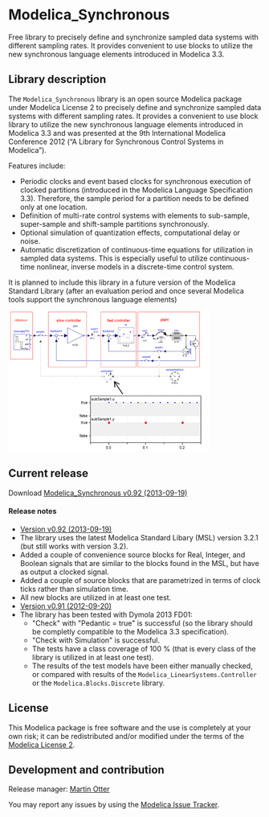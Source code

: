 # Modelica_Synchronous

Free library to precisely define and synchronize sampled data systems with different sampling rates. It provides convenient to use blocks to utilize the new synchronous language elements introduced in Modelica 3.3.

## Library description

The `Modelica_Synchronous` library is an open source Modelica package under Modelica License 2 to precisely define and synchronize sampled data systems with different sampling rates. It provides a convenient to use block library to utilize the new synchronous language elements introduced in Modelica 3.3 and was presented at the 9th International Modelica Conference 2012 (“A Library for Synchronous Control Systems in Modelica”).

Features include:
 * Periodic clocks and event based clocks for synchronous execution of clocked partitions (introduced in the Modelica Language Specification 3.3). Therefore, the sample period for a partition needs to be defined only at one location.
 * Definition of multi-rate control systems with elements to sub-sample, super-sample and shift-sample partitions synchronously.
 * Optional simulation of quantization effects, computational delay or noise.
 * Automatic discretization of continuous-time equations for utilization in sampled data systems. This is especially useful to utilize continuous-time nonlinear, inverse models in a discrete-time control system.

It is planned to include this library in a future version of the Modelica Standard Library (after an evaluation period and once several Modelica tools support the synchronous language elements)

![screenshot](screenshot.png)


## Current release

Download [Modelica_Synchronous v0.92 (2013-09-19)](../../archive/v0.92+build.2.zip)

#### Release notes

*  [Version v0.92 (2013-09-19)](../../archive/v0.92+build.2.zip)
 * The library uses the latest Modelica Standard Libary (MSL) version 3.2.1 (but still works with version 3.2).
 * Added a couple of convenience source blocks for Real, Integer, and Boolean signals that are similar to the blocks
   found in the MSL, but have as output a clocked signal.
 * Added a couple of source blocks that are parametrized in terms of clock ticks rather than simulation time.
 * All new blocks are utilized in at least one test.
*  [Version v0.91 (2012-09-20)](../../archive/v0.91.zip)
 * The library has been tested with Dymola 2013 FD01:
   * "Check" with "Pedantic = true" is successful (so the library should be completly compatible to the Modelica 3.3 specification).
   * "Check with Simulation" is successful.
   * The tests have a class coverage of 100 % (that is every class of the library is utilized in at least one test).
   * The results of the test models have been either manually checked, or compared with results of the `Modelica_LinearSystems.Controller` or the `Modelica.Blocks.Discrete` library.

## License

This Modelica package is free software and the use is completely at your own risk;
it can be redistributed and/or modified under the terms of the [Modelica License 2](https://modelica.org/licenses/ModelicaLicense2).

## Development and contribution
Release manager: [Martin Otter](http://www.robotic.dlr.de/Martin.Otter)

You may report any issues by using the [Modelica Issue Tracker](https://trac.modelica.org/Modelica/newticket?component=_Modelica_Synchronous).
